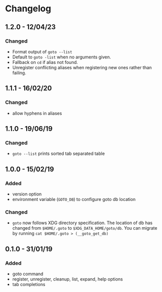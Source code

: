 # Changelog

## 1.2.0 - 12/04/23
### Changed
- Format output of `goto --list`
- Default to `goto -list` when no arguments given.
- Fallback on `cd` if alias not found.
- Unregister conflicting aliases when registering new ones rather than failing.

## 1.1.1 - 16/02/20
### Changed
- allow hyphens in aliases

## 1.1.0 - 19/06/19
### Changed
- `goto --list` prints sorted tab separated table

## 1.0.0 - 15/02/19
### Added
- version option
- environment variable (`GOTO_DB`) to configure goto db location

### Changed
- `goto` now follows XDG directory specification. The location of db has changed
from `$HOME/.goto` to `$XDG_DATA_HOME/goto/db`. You can migrate by running
`cat $HOME/.goto > (__goto_get_db)`


## 0.1.0 - 31/01/19
### Added
- goto command
- register, unregister, cleanup, list, expand, help options
- tab completions
